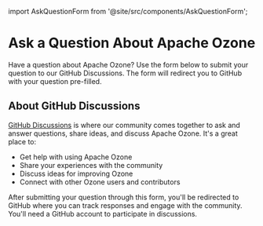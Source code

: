 import AskQuestionForm from '@site/src/components/AskQuestionForm';

# Ask a Question About Apache Ozone

Have a question about Apache Ozone? Use the form below to submit your question to our GitHub Discussions. The form will redirect you to GitHub with your question pre-filled.

<AskQuestionForm />

<div style={{marginTop: '3rem'}}>

## About GitHub Discussions

</div>

[GitHub Discussions](https://github.com/apache/ozone/discussions) is where our community comes together to ask and answer questions, share ideas, and discuss Apache Ozone. It's a great place to:

- Get help with using Apache Ozone
- Share your experiences with the community
- Discuss ideas for improving Ozone
- Connect with other Ozone users and contributors

After submitting your question through this form, you'll be redirected to GitHub where you can track responses and engage with the community. You'll need a GitHub account to participate in discussions.